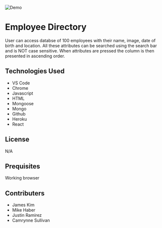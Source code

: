 ![Demo](employee.gif)

# Employee Directory

User can access databse of 100 employees with their name, image, date of birth and location. All these attributes can be searched using the search bar and is NOT case sensitive. When attributes are pressed the column is then presented in ascending order.

## Technologies Used

- VS Code
- Chrome
- Javascript
- HTML
- Mongoose
- Mongo
- Github
- Heroku
- React

## License

N/A

## Prequisites

Working browser

## Contributers

- James Kim
- Mike Haber
- Justin Ramirez
- Camrynne Sullivan
